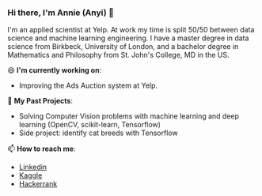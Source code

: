 ### Hi there, I'm Annie (Anyi) 👋

I'm an applied scientist at Yelp. At work my time is split 50/50 between data science and machine learning engineering.  I have a master degree in data science from Birkbeck, University of London, and a bachelor degree in Mathematics and Philosophy from St. John's College, MD in the US.

😄 **I'm currently working on**: 
  * Improving the Ads Auction system at Yelp.

🌱 **My Past Projects**:
  *  Solving Computer Vision problems with machine learning and deep learning (OpenCV, scikit-learn, Tensorflow)
  *  Side project: identify cat breeds with Tensorflow

📫  **How to reach me**: 
  * [Linkedin](https://www.linkedin.com/in/anyi-g-71a45b28/)
  * [Kaggle](https://www.kaggle.com/yanniey)
  * [Hackerrank](https://www.hackerrank.com/Anyi_Guo?hr_r=1)

<!--
**yanniey/yanniey** is a ✨ _special_ ✨ repository because its `README.md` (this file) appears on your GitHub profile.

Here are some ideas to get you started:

- 🔭 I’m currently working on ...
- 🌱 I’m currently learning ...
- 👯 I’m looking to collaborate on ...
- 🤔 I’m looking for help with ...
- 💬 Ask me about ...
- 📫 How to reach me: ...
- 😄 Pronouns: ...
- ⚡ Fun fact: ...
-->
